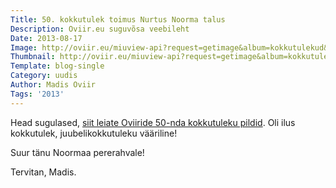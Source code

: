 ```yaml
---
Title: 50. kokkutulek toimus Nurtus Noorma talus
Description: Oviir.eu suguvõsa veebileht
Date: 2013-08-17
Image: http://oviir.eu/miuview-api?request=getimage&album=kokkutulekud&item=2013_50-kokkutulek-nurtus-noormal.jpg&size=600&mode=longest
Thumbnail: http://oviir.eu/miuview-api?request=getimage&album=kokkutulekud&item=2013_50-kokkutulek-nurtus-noormal.jpg&size=600&mode=square
Template: blog-single
Category: uudis
Author: Madis Oviir
Tags: '2013'
---
```


Head sugulased, <a href="/kokkutulekud/2013">siit leiate Oviiride 50-nda kokkutuleku pildid</a>. Oli ilus
kokkutulek, juubelikokkutuleku vääriline!

Suur tänu Noormaa pererahvale!

Tervitan,
Madis.
